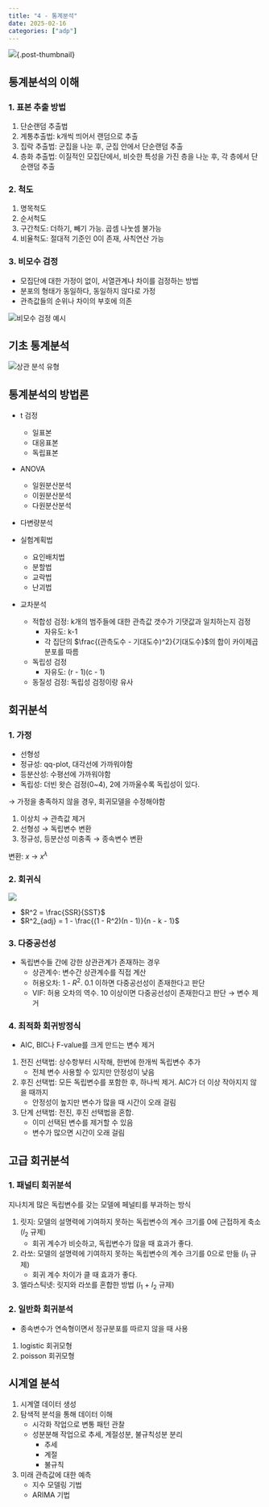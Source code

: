 ```yaml
---
title: "4 - 통계분석"
date: 2025-02-16
categories: ["adp"]
---
```


![](/img/stat-thumb.jpg){.post-thumbnail}


## 통계분석의 이해

### 1. 표본 추출 방법

1. 단순랜덤 추출법
1. 계통추출법: k개씩 띄어서 랜덤으로 추출
1. 집락 추출법: 군집을 나눈 후, 군집 안에서 단순랜덤 추출
1. 층화 추출법: 이질적인 모집단에서, 비슷한 특성을 가진 층을 나눈 후, 각 층에서 단순랜덤 추출

### 2. 척도

1. 명목척도
1. 순서척도
1. 구간척도: 더하기, 빼기 가능. 곱셈 나눗셈 불가능
1. 비율척도: 절대적 기준인 0이 존재, 사칙연산 가능

### 3. 비모수 검정

- 모집단에 대한 가정이 없이, 서열관계나 차이를 검정하는 방법
- 분포의 형태가 동일하다, 동일하지 않다로 가정
- 관측값들의 순위나 차이의 부호에 의존

![비모수 검정 예시](img/2025-02-16-15-54-41.png)

## 기초 통계분석

![상관 분석 유형](img/2025-02-16-16-14-39.png)

## 통계분석의 방법론

- t 검정
    - 일표본
    - 대응표본
    - 독립표본

- ANOVA
    - 일원분산분석
    - 이원분산분석
    - 다원분산분석
- 다변량분석

- 실험계획법
    - 요인배치법
    - 분할법
    - 교락법
    - 난괴법

- 교차분석
    - 적합성 검정: k개의 범주들에 대한 관측값 갯수가 기댓값과 일치하는지 검정
        - 자유도: k-1
        - 각 집단의 $\frac{(관측도수 - 기대도수)^2}{기대도수}$의 합이 카이제곱 분포를 따름
    - 독립성 검정
        - 자유도: (r - 1)(c - 1)
    - 동질성 검정: 독립성 검정이랑 유사

## 회귀분석

### 1. 가정

- 선형성
- 정규성: qq-plot, 대각선에 가까워야함
- 등분산성: 수평선에 가까워야함
- 독립성: 더빈 왓슨 검정(0~4), 2에 가까울수록 독립성이 있다.

→ 가정을 충족하지 않을 경우, 회귀모델을 수정해야함

1. 이상치 → 관측값 제거
1. 선형성 → 독립변수 변환
1. 정규성, 등분산성 미충족 → 종속변수 변환

변환: $x$ → $x^λ$

### 2. 회귀식

![](https://snipboard.io/vXAfjB.jpg)

- $R^2 = \frac{SSR}{SST}$
- $R^2_{adj} = 1 - \frac{(1 - R^2)(n - 1)}{n - k - 1}$

### 3. 다중공선성

- 독립변수들 간에 강한 상관관계가 존재하는 경우
    - 상관계수: 변수간 상관계수를 직접 계산
    - 허용오차: 1 - $R^2$. 0.1 이하면 다중공선성이 존재한다고 판단
    - VIF: 허용 오차의 역수. 10 이상이면 다중공선성이 존재한다고 판단 
    → 변수 제거

### 4. 최적화 회귀방정식

- AIC, BIC나 F-value를 크게 만드는 변수 제거

1. 전진 선택법: 상수항부터 시작해, 한번에 한개씩 독립변수 추가
    - 전체 변수 사용할 수 있지만 안정성이 낮음
1. 후진 선택법: 모든 독립변수를 포함한 후, 하나씩 제거. AIC가 더 이상 작아지지 않을 때까지
    - 안정성이 높지만 변수가 많을 때 시간이 오래 걸림
1. 단계 선택법: 전진, 후진 선택법을 혼합.  
    - 이미 선택된 변수를 제거할 수 있음
    - 변수가 많으면 시간이 오래 걸림

## 고급 회귀분석

### 1. 패널티 회귀분석

지나치게 많은 독립변수를 갖는 모델에 페널티를 부과하는 방식

1. 릿지: 모델의 설명력에 기여하지 못하는 독립변수의 계수 크기를 0에 근접하게 축소 ($l_2$ 규제)
    - 회귀 계수가 비슷하고, 독립변수가 많을 때 효과가 좋다.
1. 라쏘: 모델의 설명력에 기여하지 못하는 독립변수의 계수 크기를 0으로 만듦 ($l_1$ 규제)
    - 회귀 계수 차이가 클 때 효과가 좋다.
1. 엘라스틱넷: 릿지와 라쏘를 혼합한 방법 ($l_1$ + $l_2$ 규제)

### 2. 일반화 회귀분석

- 종속변수가 연속형이면서 정규분포를 따르지 않을 때 사용

1. logistic 회귀모형
1. poisson 회귀모형

## 시계열 분석

1. 시계열 데이터 생성
1. 탐색적 분석을 통해 데이터 이해
    - 시각화 작업으로 변통 패턴 관찰
    - 성분분해 작업으로 추세, 계절성분, 불규칙성분 분리
        - 추세
        - 계절
        - 불규칙
1. 미래 관측값에 대한 예측
    - 지수 모델링 기법
    - ARIMA 기법
